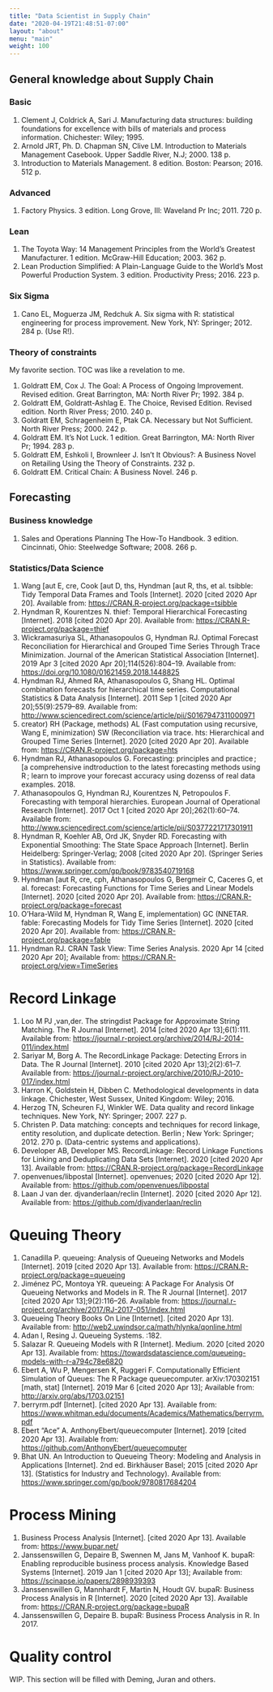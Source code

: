 ```yaml
---
title: "Data Scientist in Supply Chain"
date: "2020-04-19T21:48:51-07:00"
layout: "about"
menu: "main"
weight: 100
---
```


## General knowledge about Supply Chain

### Basic

1. Clement J, Coldrick A, Sari J. Manufacturing data structures: building foundations for excellence with bills of materials and process information. Chichester: Wiley; 1995. 
2. Arnold JRT, Ph. D. Chapman SN, Clive LM. Introduction to Materials Management Casebook. Upper Saddle River, N.J; 2000. 138 p. 
3. Introduction to Materials Management. 8 edition. Boston: Pearson; 2016. 512 p. 
### Advanced

1. Factory Physics. 3 edition. Long Grove, Ill: Waveland Pr Inc; 2011. 720 p. 

### Lean

1. The Toyota Way: 14 Management Principles from the World’s Greatest Manufacturer. 1 edition. McGraw-Hill Education; 2003. 362 p. 
2. Lean Production Simplified: A Plain-Language Guide to the World’s Most Powerful Production System. 3 edition. Productivity Press; 2016. 223 p. 

### Six Sigma

1. Cano EL, Moguerza JM, Redchuk A. Six sigma with R: statistical engineering for process improvement. New York, NY: Springer; 2012. 284 p. (Use R!). 

### Theory of constraints

My favorite section. TOC was like a revelation to me.

1. Goldratt EM, Cox J. The Goal: A Process of Ongoing Improvement. Revised edition. Great Barrington, MA: North River Pr; 1992. 384 p. 
2. Goldratt EM, Goldratt-Ashlag E. The Choice, Revised Edition. Revised edition. North River Press; 2010. 240 p. 
3. Goldratt EM, Schragenheim E, Ptak CA. Necessary but Not Sufficient. North River Press; 2000. 242 p. 
4. Goldratt EM. It’s Not Luck. 1 edition. Great Barrington, MA: North River Pr; 1994. 283 p. 
5. Goldratt EM, Eshkoli I, Brownleer J. Isn’t It Obvious?: A Business Novel on Retailing Using the Theory of Constraints. 232 p. 
6. Goldratt EM. Critical Chain: A Business Novel. 246 p. 

## Forecasting

### Business knowledge

1. Sales and Operations Planning The How-To Handbook. 3 edition. Cincinnati, Ohio: Steelwedge Software; 2008. 266 p. 

### Statistics/Data Science

1. Wang  [aut E, cre, Cook  [aut D, ths, Hyndman  [aut R, ths, et al. tsibble: Tidy Temporal Data Frames and Tools [Internet]. 2020 [cited 2020 Apr 20]. Available from: https://CRAN.R-project.org/package=tsibble
2. Hyndman R, Kourentzes N. thief: Temporal Hierarchical Forecasting [Internet]. 2018 [cited 2020 Apr 20]. Available from: https://CRAN.R-project.org/package=thief
3. Wickramasuriya SL, Athanasopoulos G, Hyndman RJ. Optimal Forecast Reconciliation for Hierarchical and Grouped Time Series Through Trace Minimization. Journal of the American Statistical Association [Internet]. 2019 Apr 3 [cited 2020 Apr 20];114(526):804–19. Available from: https://doi.org/10.1080/01621459.2018.1448825
4. Hyndman RJ, Ahmed RA, Athanasopoulos G, Shang HL. Optimal combination forecasts for hierarchical time series. Computational Statistics & Data Analysis [Internet]. 2011 Sep 1 [cited 2020 Apr 20];55(9):2579–89. Available from: http://www.sciencedirect.com/science/article/pii/S0167947311000971
5. creator) RH (Package, methods) AL (Fast computation using recursive, Wang E, minimization) SW (Reconciliation via trace. hts: Hierarchical and Grouped Time Series [Internet]. 2020 [cited 2020 Apr 20]. Available from: https://CRAN.R-project.org/package=hts
6. Hyndman RJ, Athanasopoulos G. Forecasting: principles and practice ; [a comprehensive indtroduction to the latest forecasting methods using R ; learn to improve your forecast accuracy using dozenss of real data examples. 2018. 
7. Athanasopoulos G, Hyndman RJ, Kourentzes N, Petropoulos F. Forecasting with temporal hierarchies. European Journal of Operational Research [Internet]. 2017 Oct 1 [cited 2020 Apr 20];262(1):60–74. Available from: http://www.sciencedirect.com/science/article/pii/S0377221717301911
8. Hyndman R, Koehler AB, Ord JK, Snyder RD. Forecasting with Exponential Smoothing: The State Space Approach [Internet]. Berlin Heidelberg: Springer-Verlag; 2008 [cited 2020 Apr 20]. (Springer Series in Statistics). Available from: https://www.springer.com/gp/book/9783540719168
9. Hyndman  [aut R, cre, cph, Athanasopoulos G, Bergmeir C, Caceres G, et al. forecast: Forecasting Functions for Time Series and Linear Models [Internet]. 2020 [cited 2020 Apr 20]. Available from: https://CRAN.R-project.org/package=forecast
10. O’Hara-Wild M, Hyndman R, Wang E, implementation) GC (NNETAR. fable: Forecasting Models for Tidy Time Series [Internet]. 2020 [cited 2020 Apr 20]. Available from: https://CRAN.R-project.org/package=fable
11. Hyndman RJ. CRAN Task View: Time Series Analysis. 2020 Apr 14 [cited 2020 Apr 20]; Available from: https://CRAN.R-project.org/view=TimeSeries

# Record Linkage

1. Loo M PJ ,van,der. The stringdist Package for Approximate String Matching. The R Journal [Internet]. 2014 [cited 2020 Apr 13];6(1):111. Available from: https://journal.r-project.org/archive/2014/RJ-2014-011/index.html
2. Sariyar M, Borg A. The RecordLinkage Package: Detecting Errors in Data. The R Journal [Internet]. 2010 [cited 2020 Apr 13];2(2):61–7. Available from: https://journal.r-project.org/archive/2010/RJ-2010-017/index.html
3. Harron K, Goldstein H, Dibben C. Methodological developments in data linkage. Chichester, West Sussex, United Kingdom: Wiley; 2016. 
4. Herzog TN, Scheuren FJ, Winkler WE. Data quality and record linkage techniques. New York, NY: Springer; 2007. 227 p. 
5. Christen P. Data matching: concepts and techniques for record linkage, entity resolution, and duplicate detection. Berlin ; New York: Springer; 2012. 270 p. (Data-centric systems and applications). 
6. Developer AB, Developer MS. RecordLinkage: Record Linkage Functions for Linking and Deduplicating Data Sets [Internet]. 2020 [cited 2020 Apr 13]. Available from: https://CRAN.R-project.org/package=RecordLinkage
7. openvenues/libpostal [Internet]. openvenues; 2020 [cited 2020 Apr 12]. Available from: https://github.com/openvenues/libpostal
8. Laan J van der. djvanderlaan/reclin [Internet]. 2020 [cited 2020 Apr 12]. Available from: https://github.com/djvanderlaan/reclin


# Queuing Theory

1. Canadilla P. queueing: Analysis of Queueing Networks and Models [Internet]. 2019 [cited 2020 Apr 13]. Available from: https://CRAN.R-project.org/package=queueing
2. Jiménez PC, Montoya YR. queueing: A Package For Analysis Of Queueing Networks and Models in R. The R Journal [Internet]. 2017 [cited 2020 Apr 13];9(2):116–26. Available from: https://journal.r-project.org/archive/2017/RJ-2017-051/index.html
3. Queueing Theory Books On Line [Internet]. [cited 2020 Apr 13]. Available from: http://web2.uwindsor.ca/math/hlynka/qonline.html
4. Adan I, Resing J. Queueing Systems. :182. 
5. Salazar R. Queueing Models with R [Internet]. Medium. 2020 [cited 2020 Apr 13]. Available from: https://towardsdatascience.com/queueing-models-with-r-a794c78e6820
6. Ebert A, Wu P, Mengersen K, Ruggeri F. Computationally Efficient Simulation of Queues: The R Package queuecomputer. arXiv:170302151 [math, stat] [Internet]. 2019 Mar 6 [cited 2020 Apr 13]; Available from: http://arxiv.org/abs/1703.02151
7. berryrm.pdf [Internet]. [cited 2020 Apr 13]. Available from: https://www.whitman.edu/documents/Academics/Mathematics/berryrm.pdf
8. Ebert “Ace” A. AnthonyEbert/queuecomputer [Internet]. 2019 [cited 2020 Apr 13]. Available from: https://github.com/AnthonyEbert/queuecomputer
9. Bhat UN. An Introduction to Queueing Theory: Modeling and Analysis in Applications [Internet]. 2nd ed. Birkhäuser Basel; 2015 [cited 2020 Apr 13]. (Statistics for Industry and Technology). Available from: https://www.springer.com/gp/book/9780817684204

# Process Mining

1. Business Process Analysis [Internet]. [cited 2020 Apr 13]. Available from: https://www.bupar.net/
2. Janssenswillen G, Depaire B, Swennen M, Jans M, Vanhoof K. bupaR: Enabling reproducible business process analysis. Knowledge Based Systems [Internet]. 2019 Jan 1 [cited 2020 Apr 13]; Available from: https://scinapse.io/papers/2898939393
3. Janssenswillen G, Mannhardt F, Martin N, Houdt GV. bupaR: Business Process Analysis in R [Internet]. 2020 [cited 2020 Apr 13]. Available from: https://CRAN.R-project.org/package=bupaR
4. Janssenswillen G, Depaire B. bupaR: Business Process Analysis in R. In 2017. 

# Quality control

WIP. This section will be filled with Deming, Juran and others.
